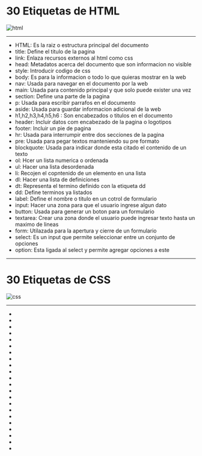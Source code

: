 # 30 Etiquetas de HTML

![html](https://www.manejandodatos.es/wp-content/uploads/2013/07/html5_logo.png)
<hr>

 - HTML:   Es la raiz o estructura principal del documento
- title:  Define el titulo de la pagina  
- link:  Enlaza recursos externos al html como css
- head: Metadatos acerca del documento que son informacion no visible  
- style: Introducir codigo de css
- body: Es para la informacion o todo lo que quieras mostrar en la web
- nav: Usada para navegar en el documento por la web
- main: Usada para contenido principal y que solo puede exister una vez
- section: Define una parte de la pagina
- p: Usada para escribir parrafos en el documento
- aside: Usada para guardar informacion adicional de la web
- h1,h2,h3,h4,h5,h6 : Son encabezados o titulos en el documento
- header: Incluir datos com encabezado de la pagina o logotipos
- footer: Incluir un pie de pagina
- hr: Usada para interrumpir entre dos secciones de la pagina
- pre: Usada para pegar textos manteniendo su pre formato
- blockquote: Usada para indicar donde esta citado el contenido de un texto
- ol: Hcer un lista numerica o ordenada
- ul: Hacer una lista desordenada
- li: Recojen el copntenido de un elemento en una lista
- dl: Hacer una lista de definiciones
- dt: Representa el termino definido con la etiqueta dd
- dd: Define terminos ya listados
- label: Define el nombre o titulo en un cotrol de formulario
- input: Hacer una zona para que el usuario ingrese algun dato
- button: Usada para generar un boton para un formulario
- textarea: Crear una zona donde el usuario puede ingresar texto hasta un maximo de lineas
- form: Utilazada para la apertura y cierre de un formulario
- select: Es un input que permite seleccionar entre un conjunto de opciones  
- option: Esta ligada al select y permite agregar opciones a este 

<hr>

# 30 Etiquetas de CSS

![css](https://upload.wikimedia.org/wikipedia/commons/thumb/d/d5/CSS3_logo_and_wordmark.svg/1200px-CSS3_logo_and_wordmark.svg.png)

<hr>

-
-
-
-
-
-
-
-
-
-
-
-
-
-
-
-
-
-
-
-
-
-

